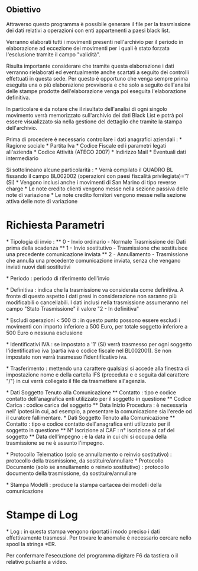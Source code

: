 ## Obiettivo

Attraverso questo programma è possibile generare il file per la trasmissione dei dati relativi a operazioni con enti appartenenti a paesi black list.

Verranno elaborati tutti i movimenti presenti nell'archivio per il periodo in elaborazione ad eccezione dei movimenti per i quali è stato forzata l'esclusione tramite il campo "validità".

Risulta importante considerare che tramite questa elaborazione i dati verranno rielaborati ed eventualmente anche scartati a seguito dei controlli effettuati in questa sede.
Per questo è opportuno che venga sempre prima eseguita una o più elaborazione provvisoria e che solo a seguito dell'analisi delle stampe prodotte dell'elaborazione venga poi eseguita l'elaborazione definitiva.

In particolare è da notare che il risultato dell'analisi di ogni singolo movimento verrà memorizzato sull'archivio dei dati Black List e potrà poi essere visualizzato sia nella gestione del dettaglio che tramite la stampa dell'archivio.

Prima di procedere è necessario controllare i dati anagrafici aziendali : 
\* Ragione sociale
\* Partita Iva
\* Codice Fiscale
ed i parametri legati all'azienda
\* Codice Attività (ATECO 2007)
\* Indirizzo Mail
\* Eventuali dati intermediario

Si sottolineano alcune particolarità : 
\* Verrà compilato il QUADRO BL fissando il campo BL002002 (operazioni con paesi fiscalità
  privilegiata)='1' (Si)
\* Vengono inclusi anche i movimenti di San Marino di tipo reverse charge
\* Le note credito clienti vengono messe nella sezione passiva delle note di variazione
\* Le note credito fornitori vengono messe nella sezione attiva delle note di variazione

# Richiesta Parametri

\* Tipologia di invio : 
\*\* 0 - Invio ordinario - Normale Trasmissione dei Dati prima della scadenza
\*\* 1 - Invio sostitutivo - Trasmissione che sostituisce una precedente comunicazione inviata
\*\* 2 - Annullamento - Trasmissione che annulla una precedente comunicazione inviata, senza che vengano inviati nuovi dati sostitutivi

\* Periodo :  periodo di riferimento dell'invio

\* Definitiva :  indica che la trasmissione va considerata come definitiva. A fronte di questo aspetto i dati presi in considerazione non saranno più modificabili o cancellabili. I dati inclusi nella trasmissione assumeranno nel campo "Stato Trasmissione" il valore "2 - In definitiva"

\* Escludi operazioni < 500 ¤ :  in questo punto possono essere escludi i movimenti con importo
  inferiore a 500 Euro, per totale soggetto inferiore a 500 Euro o nessuna esclusione

\* Identificativi IVA :  se impostato a '1' (Si) verrà trasmesso per ogni soggetto   l'identificativo iva (partia iva o codice fiscale nel BL002001).
  Se non impostato non verrà trasmesso l'identificativo iva.

\* Trasferimento :  mettendo una carattere qualsiasi si accede alla finestra di impostazione nome e della cartella IFS (preceduta e e seguita dal carattere "/") in cui verrà collegato il file da trasmettere all'agenzia.

\* Dati Soggetto Tenuto alla Comunicazione
\*\* Contatto :  tipo e codice contatto dell'anagrafica enti utilizzato per il soggetto in questione
\*\* Codice Carica :  codice carica del soggetto
\*\* Data Inizio Procedura :  è necessaria nell' ipotesi in cui, ad esempio, a presentare la comunicazione sia l'erede od il curatore fallimentare.
\* Dati Soggetto Tenuto alla Comunicazione
\*\* Contatto :  tipo e codice contatto dell'anagrafica enti utilizzato per il soggetto in questione
\*\* N° Iscrizione al CAF :  n° iscrizione al caf del soggetto
\*\* Data dell'impegno :  è la data in cui chi si occupa della trasmissione se ne è assunto l'impegno.

\* Protocollo Telematico (solo se annullamento o reinvio sostitutivo) :  protocollo della trasmissione, da sostituire/annullare
\* Protocollo Documento (solo se annullamento o reinvio sostitutivo) :  protocollo documento della trasmissione, da sostituire/annullare

\* Stampa Modelli :  produce la stampa cartacea dei modelli della comunicazione

# Stampe di Log
\* Log :  in questa stampa vengono riportati i modo preciso i dati effettivamente trasmessi.
Per trovare le anomalie è necessario cercare nello spool la stringa \*ER.

Per confermare l'esecuzione del programma digitare F6 da tastiera o il relativo pulsante a video.
